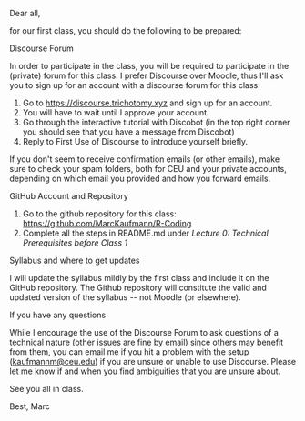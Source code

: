 Dear all,

for our first class, you should do the following to be prepared:

Discourse Forum

In order to participate in the class, you will be required to participate in the (private) forum for this class. I prefer Discourse over Moodle, thus I'll ask you to sign up for an account with a discourse forum for this class:

1. Go to https://discourse.trichotomy.xyz and sign up for an account.
2. You will have to wait until I approve your account.
3. Go through the interactive tutorial with Discobot (in the top right corner you should see that you have a message from Discobot)
4. Reply to First Use of Discourse to introduce yourself briefly.

If you don't seem to receive confirmation emails (or other emails), make sure to check your spam folders, both for CEU and your private accounts, depending on which email you provided and how you forward emails.

GitHub Account and Repository

1. Go to the github repository for this class: https://github.com/MarcKaufmann/R-Coding
2. Complete all the steps in README.md under *Lecture 0: Technical Prerequisites before Class 1*

Syllabus and where to get updates

I will update the syllabus mildly by the first class and include it on the GitHub repository. The Github repository will constitute the valid and updated version of the syllabus -- not Moodle (or elsewhere).

If you have any questions

While I encourage the use of the Discourse Forum to ask questions of a technical nature (other issues are fine by email) since others may benefit from them, you can email me if you hit a problem with the setup (kaufmannm@ceu.edu) if you are unsure or unable to use Discourse. Please let me know if and when you find ambiguities that you are unsure about.

See you all in class.

Best,
Marc
